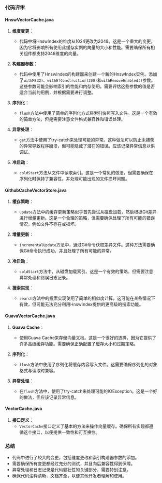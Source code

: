 ### 代码评审

#### HnswVectorCache.java

1. **维度变更**：
   - 代码中将HnswIndex的维度从1024更改为2048。这是一个重大的变更，因为它将影响所有使用此缓存实例的向量的大小和性能。需要确保所有相关组件都支持2048维度的向量。

2. **构建器参数**：
   - 代码中使用了HnswIndex的构建器来创建一个新的HnswIndex实例。添加了`withM(32)`、`withEfConstruction(200)`和`withRemoveEnabled()`参数。这些参数可能会影响索引的性能和内存使用。需要评估这些参数的值是否适合当前的用例，并根据需要进行调整。

3. **序列化**：
   - `flush`方法中使用了简单的序列化方式将索引快照写入文件。这是一个有效的简单方法，但是需要注意文件格式兼容性和错误处理。

4. **异常处理**：
   - `get`方法中使用了try-catch来处理可能的异常。这种做法可以防止未捕获的异常导致程序崩溃，但可能隐藏了潜在的错误。应该记录异常信息以供调试。

5. **冷启动**：
   - `coldStart`方法从文件中读取索引。这是一个常见的做法，但需要确保在序列化时保持了兼容性，并处理可能出现的文件损坏问题。

#### GithubCacheVectorStore.java

1. **缓存策略**：
   - `update`方法中的缓存更新策略似乎首先尝试从磁盘加载，然后根据Git差异进行增量更新。这是一个合理的策略，但需要确保处理了所有可能的错误情况，例如文件不存在或损坏。

2. **增量更新**：
   - `incrementalUpdate`方法中，通过Git命令获取差异文件。这种方法需要确保Git命令执行成功，并且处理了所有可能的异常。

3. **冷启动**：
   - `coldStart`方法中，从磁盘加载索引。这是一个有效的策略，但需要注意异常处理和错误日志记录。

4. **搜索实现**：
   - `search`方法中的搜索实现使用了简单的相似度计算。这可能在某些情况下有效，但可能无法充分利用HnswIndex提供的更高级的搜索功能。

#### GuavaVectorCache.java

1. **Guava Cache**：
   - 使用Guava Cache来存储向量文档。这是一个很好的选择，因为它提供了许多高级缓存功能。需要确保正确配置了缓存大小和过期策略。

2. **序列化**：
   - `flush`方法中使用了序列化将缓存内容写入文件。这需要确保序列化的对象格式与读取时兼容。

3. **异常处理**：
   - 在`flush`方法中，使用了try-catch来处理可能的IOException。这是一个好的做法，但应该记录异常信息。

#### VectorCache.java

1. **接口定义**：
   - `VectorCache`接口定义了基本的方法来操作向量缓存。确保所有实现都遵循这个接口，以便提供一致性和可互换性。

### 总结

- 代码中进行了较大的变更，包括维度更改和索引构建器参数的添加。
- 需要确保所有变更都经过充分的测试，并且向后兼容性得到保障。
- 异常处理和日志记录是代码健壮性的关键部分，需要特别注意。
- 确保代码注释清晰，文档齐全，以便其他开发者理解和使用。